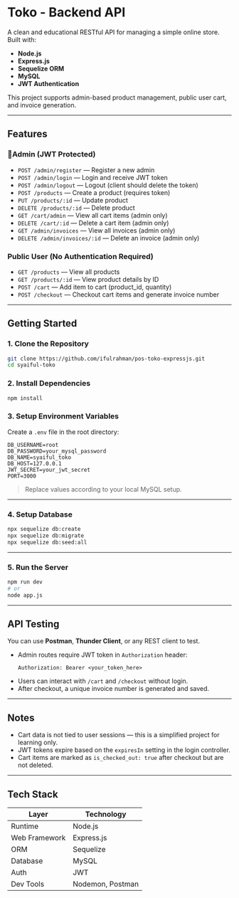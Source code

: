 
# Toko - Backend API

A clean and educational RESTful API for managing a simple online store.  
Built with:

- **Node.js**
- **Express.js**
- **Sequelize ORM**
- **MySQL**
- **JWT Authentication**

This project supports admin-based product management, public user cart, and invoice generation.

---

## Features

### 🔐Admin (JWT Protected)
- `POST /admin/register` — Register a new admin
- `POST /admin/login` — Login and receive JWT token
- `POST /admin/logout` — Logout (client should delete the token)
- `POST /products` — Create a product (requires token)
- `PUT /products/:id` — Update product
- `DELETE /products/:id` — Delete product
- `GET /cart/admin` — View all cart items (admin only)
- `DELETE /cart/:id` — Delete a cart item (admin only)
- `GET /admin/invoices` — View all invoices (admin only)
- `DELETE /admin/invoices/:id` — Delete an invoice (admin only)

### Public User (No Authentication Required)
- `GET /products` — View all products
- `GET /products/:id` — View product details by ID
- `POST /cart` — Add item to cart (product_id, quantity)
- `POST /checkout` — Checkout cart items and generate invoice number

---

## Getting Started

### 1. Clone the Repository

```bash
git clone https://github.com/ifulrahman/pos-toko-expressjs.git
cd syaiful-toko
```

### 2. Install Dependencies

```bash
npm install
```

### 3. Setup Environment Variables

Create a `.env` file in the root directory:

```
DB_USERNAME=root
DB_PASSWORD=your_mysql_password
DB_NAME=syaiful_toko
DB_HOST=127.0.0.1
JWT_SECRET=your_jwt_secret
PORT=3000
```

> Replace values according to your local MySQL setup.

---

### 4. Setup Database

```bash
npx sequelize db:create
npx sequelize db:migrate
npx sequelize db:seed:all
```

---

### 5. Run the Server

```bash
npm run dev
# or
node app.js
```

---

## API Testing

You can use **Postman**, **Thunder Client**, or any REST client to test.

- Admin routes require JWT token in `Authorization` header:
  ```
  Authorization: Bearer <your_token_here>
  ```
- Users can interact with `/cart` and `/checkout` without login.
- After checkout, a unique invoice number is generated and saved.

---

## Notes

- Cart data is not tied to user sessions — this is a simplified project for learning only.
- JWT tokens expire based on the `expiresIn` setting in the login controller.
- Cart items are marked as `is_checked_out: true` after checkout but are not deleted.

---

## Tech Stack

| Layer        | Technology     |
|--------------|----------------|
| Runtime      | Node.js        |
| Web Framework| Express.js     |
| ORM          | Sequelize      |
| Database     | MySQL          |
| Auth         | JWT            |
| Dev Tools    | Nodemon, Postman |

